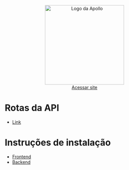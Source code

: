 <a href="https://igorsant.github.io/Apollo/">
  <p align="center">
    <img src="https://cdn.discordapp.com/attachments/944379435300315147/962078082716549191/Group_632.png" alt="Logo da Apollo" width=250 />
    <br>
    <span>Acessar site</span>
  </p>
</a>

# Rotas da API
- [Link](https://benjamimfg.github.io/apollo-api-spec/)

# Instruções de instalação
- [Frontend](https://github.com/Igorsant/Apollo/tree/main/frontend#readme)
- [Backend](https://github.com/Igorsant/Apollo/tree/main/backend#readme)
